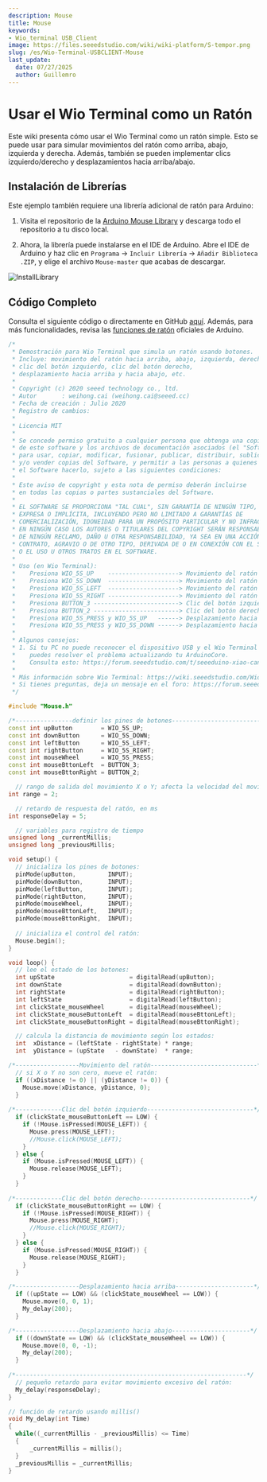 ```yaml
---
description: Mouse
title: Mouse
keywords:
- Wio_terminal USB_Client
image: https://files.seeedstudio.com/wiki/wiki-platform/S-tempor.png
slug: /es/Wio-Terminal-USBCLIENT-Mouse
last_update:
  date: 07/27/2025
  author: Guillemro
---
```


# Usar el Wio Terminal como un Ratón

Este wiki presenta cómo usar el Wio Terminal como un ratón simple. Esto se puede usar para simular movimientos del ratón como arriba, abajo, izquierda y derecha. Además, también se pueden implementar clics izquierdo/derecho y desplazamientos hacia arriba/abajo.

## Instalación de Librerías

Este ejemplo también requiere una librería adicional de ratón para Arduino:

1. Visita el repositorio de la [Arduino Mouse Library](https://github.com/arduino-libraries/Mouse) y descarga todo el repositorio a tu disco local.

2. Ahora, la librería puede instalarse en el IDE de Arduino. Abre el IDE de Arduino y haz clic en `Programa` -> `Incluir Librería` -> `Añadir Biblioteca .ZIP`, y elige el archivo `Mouse-master` que acabas de descargar.

![InstallLibrary](https://files.seeedstudio.com/wiki/Wio-Terminal/img/Xnip2019-11-21_15-50-13.jpg)

## Código Completo

Consulta el siguiente código o directamente en GitHub [aquí](https://github.com/Seeed-Studio/Seeed_Arduino_Sketchbook/blob/master/examples/WioTerminal_ButtonMouseControl/WioTerminal_ButtonMouseControl.ino). Además, para más funcionalidades, revisa las [funciones de ratón](https://www.arduino.cc/reference/en/language/functions/usb/mouse/) oficiales de Arduino.

```cpp
/*    
 * Demostración para Wio Terminal que simula un ratón usando botones.
 * Incluye: movimiento del ratón hacia arriba, abajo, izquierda, derecha,
 * clic del botón izquierdo, clic del botón derecho, 
 * desplazamiento hacia arriba y hacia abajo, etc.
 *   
 * Copyright (c) 2020 seeed technology co., ltd.  
 * Autor       : weihong.cai (weihong.cai@seeed.cc)  
 * Fecha de creación : Julio 2020
 * Registro de cambios: 
 *
 * Licencia MIT
 *
 * Se concede permiso gratuito a cualquier persona que obtenga una copia
 * de este software y los archivos de documentación asociados (el "Software"),
 * para usar, copiar, modificar, fusionar, publicar, distribuir, sublicenciar,
 * y/o vender copias del Software, y permitir a las personas a quienes se les proporcione
 * el Software hacerlo, sujeto a las siguientes condiciones:
 * 
 * Este aviso de copyright y esta nota de permiso deberán incluirse
 * en todas las copias o partes sustanciales del Software.
 * 
 * EL SOFTWARE SE PROPORCIONA "TAL CUAL", SIN GARANTÍA DE NINGÚN TIPO,
 * EXPRESA O IMPLÍCITA, INCLUYENDO PERO NO LIMITADO A GARANTÍAS DE
 * COMERCIALIZACIÓN, IDONEIDAD PARA UN PROPÓSITO PARTICULAR Y NO INFRACCIÓN.
 * EN NINGÚN CASO LOS AUTORES O TITULARES DEL COPYRIGHT SERÁN RESPONSABLES
 * DE NINGÚN RECLAMO, DAÑO U OTRA RESPONSABILIDAD, YA SEA EN UNA ACCIÓN DE
 * CONTRATO, AGRAVIO O DE OTRO TIPO, DERIVADA DE O EN CONEXIÓN CON EL SOFTWARE
 * O EL USO U OTROS TRATOS EN EL SOFTWARE.
 * 
 * Uso (en Wio Terminal):
 *    Presiona WIO_5S_UP    --------------------> Movimiento del ratón hacia arriba
 *    Presiona WIO_5S_DOWN  --------------------> Movimiento del ratón hacia abajo
 *    Presiona WIO_5S_LEFT  --------------------> Movimiento del ratón hacia la izquierda
 *    Presiona WIO_5S_RIGHT --------------------> Movimiento del ratón hacia la derecha
 *    Presiona BUTTON_3 ------------------------> Clic del botón izquierdo
 *    Presiona BUTTON_2 ------------------------> Clic del botón derecho    
 *    Presiona WIO_5S_PRESS y WIO_5S_UP   ------> Desplazamiento hacia arriba
 *    Presiona WIO_5S_PRESS y WIO_5S_DOWN ------> Desplazamiento hacia abajo
 * 
 * Algunos consejos:
 * 1. Si tu PC no puede reconocer el dispositivo USB y el Wio Terminal no funciona,
 *    puedes resolver el problema actualizando tu ArduinoCore.
 *    Consulta esto: https://forum.seeedstudio.com/t/seeeduino-xiao-cant-simulate-keys-pressed/252819/6?u=weihong.cai
 * 
 * Más información sobre Wio Terminal: https://wiki.seeedstudio.com/Wio-Terminal-Getting-Started/
 * Si tienes preguntas, deja un mensaje en el foro: https://forum.seeedstudio.com
 */

#include "Mouse.h"

/*----------------definir los pines de botones---------------------------*/ 
const int upButton        = WIO_5S_UP;
const int downButton      = WIO_5S_DOWN;
const int leftButton      = WIO_5S_LEFT;
const int rightButton     = WIO_5S_RIGHT;
const int mouseWheel      = WIO_5S_PRESS;
const int mouseBttonLeft  = BUTTON_3;
const int mouseBttonRight = BUTTON_2;

  // rango de salida del movimiento X o Y; afecta la velocidad del movimiento          
int range = 2;

  // retardo de respuesta del ratón, en ms
int responseDelay = 5;

  // variables para registro de tiempo
unsigned long _currentMillis;
unsigned long _previousMillis;

void setup() {
  // inicializa los pines de botones:
  pinMode(upButton,         INPUT);
  pinMode(downButton,       INPUT);
  pinMode(leftButton,       INPUT);
  pinMode(rightButton,      INPUT);
  pinMode(mouseWheel,       INPUT);
  pinMode(mouseBttonLeft,   INPUT);
  pinMode(mouseBttonRight,  INPUT);
  
  // inicializa el control del ratón:
  Mouse.begin();
}

void loop() {
  // lee el estado de los botones:
  int upState                     = digitalRead(upButton);
  int downState                   = digitalRead(downButton);
  int rightState                  = digitalRead(rightButton);
  int leftState                   = digitalRead(leftButton);
  int clickState_mouseWheel       = digitalRead(mouseWheel);
  int clickState_mouseButtonLeft  = digitalRead(mouseBttonLeft);
  int clickState_mouseButtonRight = digitalRead(mouseBttonRight);

  // calcula la distancia de movimiento según los estados:
  int  xDistance = (leftState - rightState) * range;
  int  yDistance = (upState   - downState)  * range;

/*------------------Movimiento del ratón------------------------------*/
  // si X o Y no son cero, mueve el ratón:
  if ((xDistance != 0) || (yDistance != 0)) {
    Mouse.move(xDistance, yDistance, 0);
  }
  
/*-------------Clic del botón izquierdo------------------------------*/
  if (clickState_mouseButtonLeft == LOW) {
    if (!Mouse.isPressed(MOUSE_LEFT)) {
      Mouse.press(MOUSE_LEFT);
      //Mouse.click(MOUSE_LEFT);
    }
  } else {
    if (Mouse.isPressed(MOUSE_LEFT)) {
      Mouse.release(MOUSE_LEFT);
    }
  }
  
/*-------------Clic del botón derecho-------------------------------*/
  if (clickState_mouseButtonRight == LOW) {
    if (!Mouse.isPressed(MOUSE_RIGHT)) {
      Mouse.press(MOUSE_RIGHT);
      //Mouse.click(MOUSE_RIGHT);
    }
  } else {
    if (Mouse.isPressed(MOUSE_RIGHT)) {
      Mouse.release(MOUSE_RIGHT);
    }
  }

/*------------------Desplazamiento hacia arriba----------------------*/
  if ((upState == LOW) && (clickState_mouseWheel == LOW)) {
    Mouse.move(0, 0, 1);
    My_delay(200);
  }

/*------------------Desplazamiento hacia abajo----------------------*/
  if ((downState == LOW) && (clickState_mouseWheel == LOW)) {
    Mouse.move(0, 0, -1);
    My_delay(200);
  }
    
/*-----------------------------------------------------------------*/ 
  // pequeño retardo para evitar movimiento excesivo del ratón:
  My_delay(responseDelay);
}

// función de retardo usando millis()
void My_delay(int Time)
{
  while((_currentMillis - _previousMillis) <= Time)
  {
      _currentMillis = millis();
  }
  _previousMillis = _currentMillis; 
}
```